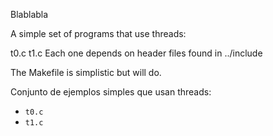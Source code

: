 Blablabla


A simple set of programs that use threads:

t0.c
t1.c
Each one depends on header files found in ../include

The Makefile is simplistic but will do.

Conjunto de ejemplos simples que usan threads:
* ```t0.c```
* ```t1.c```
